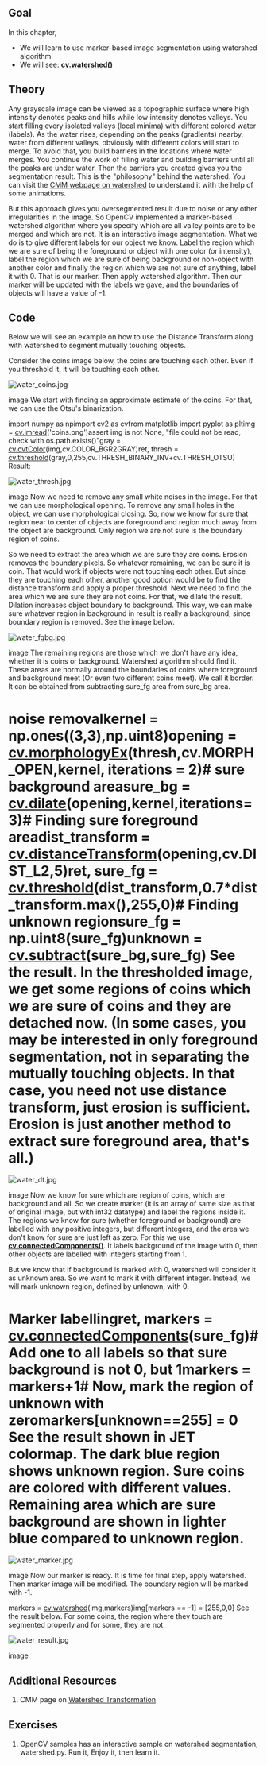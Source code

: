 
## Goal

In this chapter,

* We will learn to use marker-based image segmentation using watershed algorithm
* We will see: **[cv.watershed()](../../d3/d47/group__imgproc__segmentation.html#ga3267243e4d3f95165d55a618c65ac6e1 "Performs a marker-based image segmentation using the watershed algorithm. ")**

## Theory

Any grayscale image can be viewed as a topographic surface where high intensity denotes peaks and hills while low intensity denotes valleys. You start filling every isolated valleys (local minima) with different colored water (labels). As the water rises, depending on the peaks (gradients) nearby, water from different valleys, obviously with different colors will start to merge. To avoid that, you build barriers in the locations where water merges. You continue the work of filling water and building barriers until all the peaks are under water. Then the barriers you created gives you the segmentation result. This is the "philosophy" behind the watershed. You can visit the [CMM webpage on watershed](http://cmm.ensmp.fr/~beucher/wtshed.html "http://cmm.ensmp.fr/~beucher/wtshed.html") to understand it with the help of some animations.

But this approach gives you oversegmented result due to noise or any other irregularities in the image. So OpenCV implemented a marker-based watershed algorithm where you specify which are all valley points are to be merged and which are not. It is an interactive image segmentation. What we do is to give different labels for our object we know. Label the region which we are sure of being the foreground or object with one color (or intensity), label the region which we are sure of being background or non-object with another color and finally the region which we are not sure of anything, label it with 0. That is our marker. Then apply watershed algorithm. Then our marker will be updated with the labels we gave, and the boundaries of objects will have a value of -1.

## Code

Below we will see an example on how to use the Distance Transform along with watershed to segment mutually touching objects.

Consider the coins image below, the coins are touching each other. Even if you threshold it, it will be touching each other.

![water_coins.jpg](../../water_coins.jpg)

image
 We start with finding an approximate estimate of the coins. For that, we can use the Otsu's binarization. 

import numpy as npimport cv2 as cvfrom matplotlib import pyplot as pltimg = [cv.imread](../../d4/da8/group__imgcodecs.html#ga288b8b3da0892bd651fce07b3bbd3a56 "../../d4/da8/group__imgcodecs.html#ga288b8b3da0892bd651fce07b3bbd3a56")('coins.png')assert img is not None, "file could not be read, check with os.path.exists()"gray = [cv.cvtColor](../../d8/d01/group__imgproc__color__conversions.html#ga397ae87e1288a81d2363b61574eb8cab "../../d8/d01/group__imgproc__color__conversions.html#ga397ae87e1288a81d2363b61574eb8cab")(img,cv.COLOR\_BGR2GRAY)ret, thresh = [cv.threshold](../../d7/d1b/group__imgproc__misc.html#gae8a4a146d1ca78c626a53577199e9c57 "../../d7/d1b/group__imgproc__misc.html#gae8a4a146d1ca78c626a53577199e9c57")(gray,0,255,cv.THRESH\_BINARY\_INV+cv.THRESH\_OTSU) Result:

![water_thresh.jpg](../../water_thresh.jpg)

image
 Now we need to remove any small white noises in the image. For that we can use morphological opening. To remove any small holes in the object, we can use morphological closing. So, now we know for sure that region near to center of objects are foreground and region much away from the object are background. Only region we are not sure is the boundary region of coins.

So we need to extract the area which we are sure they are coins. Erosion removes the boundary pixels. So whatever remaining, we can be sure it is coin. That would work if objects were not touching each other. But since they are touching each other, another good option would be to find the distance transform and apply a proper threshold. Next we need to find the area which we are sure they are not coins. For that, we dilate the result. Dilation increases object boundary to background. This way, we can make sure whatever region in background in result is really a background, since boundary region is removed. See the image below.

![water_fgbg.jpg](../../water_fgbg.jpg)

image
 The remaining regions are those which we don't have any idea, whether it is coins or background. Watershed algorithm should find it. These areas are normally around the boundaries of coins where foreground and background meet (Or even two different coins meet). We call it border. It can be obtained from subtracting sure\_fg area from sure\_bg area. 

# noise removalkernel = np.ones((3,3),np.uint8)opening = [cv.morphologyEx](../../d4/d86/group__imgproc__filter.html#ga67493776e3ad1a3df63883829375201f "../../d4/d86/group__imgproc__filter.html#ga67493776e3ad1a3df63883829375201f")(thresh,cv.MORPH\_OPEN,kernel, iterations = 2)# sure background areasure\_bg = [cv.dilate](../../d4/d86/group__imgproc__filter.html#ga4ff0f3318642c4f469d0e11f242f3b6c "../../d4/d86/group__imgproc__filter.html#ga4ff0f3318642c4f469d0e11f242f3b6c")(opening,kernel,iterations=3)# Finding sure foreground areadist\_transform = [cv.distanceTransform](../../d7/d1b/group__imgproc__misc.html#ga25c259e7e2fa2ac70de4606ea800f12f "../../d7/d1b/group__imgproc__misc.html#ga25c259e7e2fa2ac70de4606ea800f12f")(opening,cv.DIST\_L2,5)ret, sure\_fg = [cv.threshold](../../d7/d1b/group__imgproc__misc.html#gae8a4a146d1ca78c626a53577199e9c57 "../../d7/d1b/group__imgproc__misc.html#gae8a4a146d1ca78c626a53577199e9c57")(dist\_transform,0.7\*dist\_transform.max(),255,0)# Finding unknown regionsure\_fg = np.uint8(sure\_fg)unknown = [cv.subtract](../../d2/de8/group__core__array.html#gaa0f00d98b4b5edeaeb7b8333b2de353b "../../d2/de8/group__core__array.html#gaa0f00d98b4b5edeaeb7b8333b2de353b")(sure\_bg,sure\_fg) See the result. In the thresholded image, we get some regions of coins which we are sure of coins and they are detached now. (In some cases, you may be interested in only foreground segmentation, not in separating the mutually touching objects. In that case, you need not use distance transform, just erosion is sufficient. Erosion is just another method to extract sure foreground area, that's all.)

![water_dt.jpg](../../water_dt.jpg)

image
 Now we know for sure which are region of coins, which are background and all. So we create marker (it is an array of same size as that of original image, but with int32 datatype) and label the regions inside it. The regions we know for sure (whether foreground or background) are labelled with any positive integers, but different integers, and the area we don't know for sure are just left as zero. For this we use **[cv.connectedComponents()](../../d3/dc0/group__imgproc__shape.html#gaedef8c7340499ca391d459122e51bef5 "computes the connected components labeled image of boolean image ")**. It labels background of the image with 0, then other objects are labelled with integers starting from 1.

But we know that if background is marked with 0, watershed will consider it as unknown area. So we want to mark it with different integer. Instead, we will mark unknown region, defined by unknown, with 0. 

# Marker labellingret, markers = [cv.connectedComponents](../../d3/dc0/group__imgproc__shape.html#gac2718a64ade63475425558aa669a943a "../../d3/dc0/group__imgproc__shape.html#gac2718a64ade63475425558aa669a943a")(sure\_fg)# Add one to all labels so that sure background is not 0, but 1markers = markers+1# Now, mark the region of unknown with zeromarkers[unknown==255] = 0 See the result shown in JET colormap. The dark blue region shows unknown region. Sure coins are colored with different values. Remaining area which are sure background are shown in lighter blue compared to unknown region.

![water_marker.jpg](../../water_marker.jpg)

image
 Now our marker is ready. It is time for final step, apply watershed. Then marker image will be modified. The boundary region will be marked with -1. 

markers = [cv.watershed](../../d3/d47/group__imgproc__segmentation.html#ga3267243e4d3f95165d55a618c65ac6e1 "../../d3/d47/group__imgproc__segmentation.html#ga3267243e4d3f95165d55a618c65ac6e1")(img,markers)img[markers == -1] = [255,0,0] See the result below. For some coins, the region where they touch are segmented properly and for some, they are not.

![water_result.jpg](../../water_result.jpg)

image
## Additional Resources

1. CMM page on [Watershed Transformation](http://cmm.ensmp.fr/~beucher/wtshed.html "http://cmm.ensmp.fr/~beucher/wtshed.html")

## Exercises

1. OpenCV samples has an interactive sample on watershed segmentation, watershed.py. Run it, Enjoy it, then learn it.

